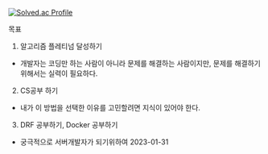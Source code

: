 [![Solved.ac Profile](http://mazassumnida.wtf/api/v2/generate_badge?boj=dlrkehrud)](https://solved.ac/dlrkehrud/)

목표
1. 알고리즘 플레티넘 달성하기
  - 개발자는 코딩만 하는 사람이 아니라 문제를 해결하는 사람이지만, 문제를 해결하기 위해서는 실력이 필요하다.
2. CS공부 하기
  - 내가 이 방법을 선택한 이유를 고민할려면 지식이 있어야 한다. 
3. DRF 공부하기, Docker 공부하기 
  - 궁극적으로 서버개발자가 되기위하여
2023-01-31

